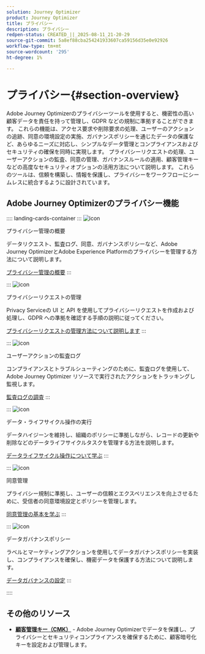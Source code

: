 ```yaml
---
solution: Journey Optimizer
product: Journey Optimizer
title: プライバシー
description: プライバシー
redpen-status: CREATED_||_2025-08-11_21-20-29
source-git-commit: 5a8ef88cba254241933607ca59156d35e0e92926
workflow-type: tm+mt
source-wordcount: '295'
ht-degree: 1%

---
```



# プライバシー{#section-overview}

Adobe Journey Optimizerのプライバシーツールを使用すると、機密性の高い顧客データを責任を持って管理し、GDPR などの規制に準拠することができます。 これらの機能は、アクセス要求や削除要求の処理、ユーザーのアクションの追跡、同意の環境設定の実施、ガバナンスポリシーを通じたデータの保護など、あらゆるニーズに対応し、シンプルなデータ管理とコンプライアンスおよびセキュリティの確保を同時に実現します。 プライバシーリクエストの処理、ユーザーアクションの監査、同意の管理、ガバナンスルールの適用、顧客管理キーなどの高度なセキュリティオプションの活用方法について説明します。 これらのツールは、信頼を構築し、情報を保護し、プライバシーをワークフローにシームレスに統合するように設計されています。

## Adobe Journey Optimizerのプライバシー機能

:::: landing-cards-container
:::
![icon](https://cdn.experienceleague.adobe.com/icons/book.svg?lang=ja)

プライバシー管理の概要

データリクエスト、監査ログ、同意、ガバナンスポリシーなど、Adobe Journey OptimizerとAdobe Experience Platformのプライバシーを管理する方法について説明します。

[プライバシー管理の概要](../using/privacy/get-started-privacy.md)
:::

:::
![icon](https://cdn.experienceleague.adobe.com/icons/circle-play.svg?lang=ja)

プライバシーリクエストの管理

Privacy Serviceの UI と API を使用してプライバシーリクエストを作成および処理し、GDPR への準拠を確認する手順の説明に従ってください。

[プライバシーリクエストの管理方法について説明します](../using/privacy/requests.md)
:::

:::
![icon](https://cdn.experienceleague.adobe.com/icons/list-check.svg?lang=ja)

ユーザーアクションの監査ログ

コンプライアンスとトラブルシューティングのために、監査ログを使用して、Adobe Journey Optimizer リソースで実行されたアクションをトラッキングし監視します。

[監査ログの調査](../using/privacy/audit-logs.md)
:::

:::
![icon](https://cdn.experienceleague.adobe.com/icons/screwdriver-wrench.svg?lang=ja)

データ・ライフサイクル操作の実行

データハイジーンを維持し、組織のポリシーに準拠しながら、レコードの更新や削除などのデータライフサイクルタスクを管理する方法を説明します。

[データライフサイクル操作について学ぶ](../using/privacy/data-hygiene.md)
:::

:::
![icon](https://cdn.experienceleague.adobe.com/icons/bullseye.svg?lang=ja)

同意管理

プライバシー規制に準拠し、ユーザーの信頼とエクスペリエンスを向上させるために、受信者の同意環境設定とポリシーを管理します。

[同意管理の基本を学ぶ](consent-landing-page.md)
:::

:::
![icon](https://cdn.experienceleague.adobe.com/icons/shield-halved.svg?lang=ja)

データガバナンスポリシー

ラベルとマーケティングアクションを使用してデータガバナンスポリシーを実装し、コンプライアンスを確保し、機密データを保護する方法について説明します。

[データガバナンスの設定](../using/action/action-privacy.md)
:::

::::


## その他のリソース

- **[顧客管理キー（CMK）](../using/privacy/cmk.md)** - Adobe Journey Optimizerでデータを保護し、プライバシーとセキュリティコンプライアンスを確保するために、顧客暗号化キーを設定および管理します。
